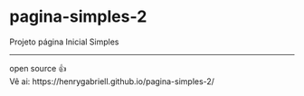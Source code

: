 # pagina-simples-2
Projeto página Inicial Simples 
<hr>
open source 👍
<br>
Vê ai: https://henrygabriell.github.io/pagina-simples-2/
